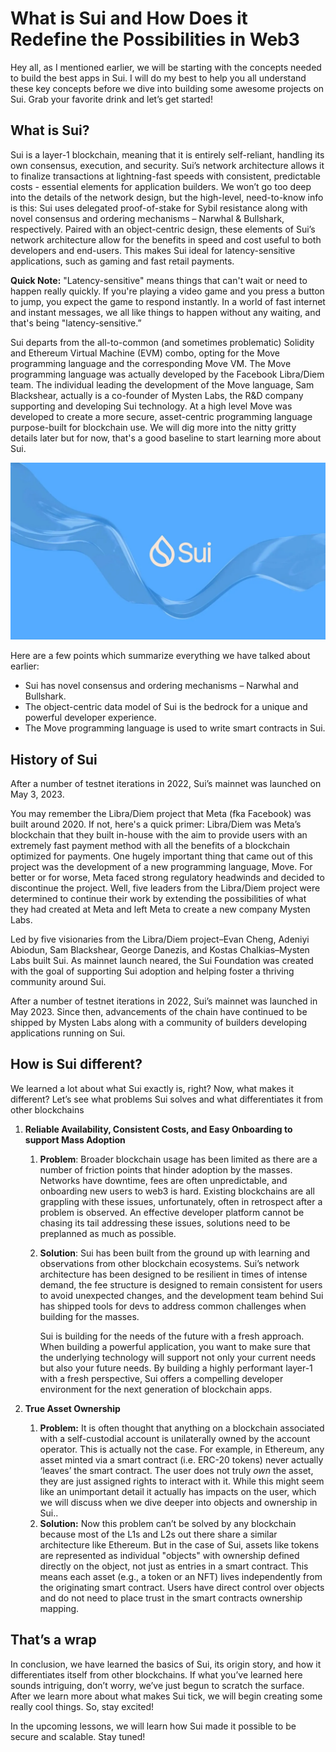 # What is Sui and How Does it Redefine the Possibilities in Web3

Hey all, as I mentioned earlier, we will be starting with the concepts needed to build the best apps in Sui. I will do my best to help you all understand these key concepts before we dive into building some awesome projects on Sui. Grab your favorite drink and let’s get started!

## What is Sui?

Sui is a layer-1 blockchain, meaning that it is entirely self-reliant, handling its own consensus, execution, and security. Sui’s network architecture allows it to finalize transactions at lightning-fast speeds with consistent, predictable costs - essential elements for application builders. We won’t go too deep into the details of the network design, but the high-level, need-to-know info is this: Sui uses delegated proof-of-stake for Sybil resistance along with novel consensus and ordering mechanisms – Narwhal & Bullshark, respectively. Paired with an object-centric design, these elements of Sui’s network architecture allow for the benefits in speed and cost useful to both developers and end-users. This makes Sui ideal for latency-sensitive applications, such as gaming and fast retail payments.

**Quick Note:** "Latency-sensitive" means things that can't wait or need to happen really quickly. If you're playing a video game and you press a button to jump, you expect the game to respond instantly. In a world of fast internet and instant messages, we all like things to happen without any waiting, and that's being "latency-sensitive.”

Sui departs from the all-to-common (and sometimes problematic) Solidity and Ethereum Virtual Machine (EVM) combo, opting for the Move programming language and the corresponding Move VM. The Move programming language was actually developed by the Facebook Libra/Diem team. The individual leading the development of the Move language, Sam Blackshear, actually is a co-founder of Mysten Labs, the R&D company supporting and developing Sui technology. At a high level Move was developed to create a more secure, asset-centric programming language purpose-built for blockchain use. We will dig more into the nitty gritty details later but for now, that's a good baseline to start learning more about Sui.

![img-1](https://github.com/0xmetaschool/Learning-Projects/blob/main/assests_for_all/assets_for_sui_c1/What%20is%20Sui%20and%20How%20Does%20it%20Redefines%20the%20Possibilities%20in%20Web3/image.webp?raw=true)

Here are a few points which summarize everything we have talked about earlier:

- Sui has novel consensus and ordering mechanisms – Narwhal and Bullshark.
- The object-centric data model of Sui is the bedrock for a unique and powerful developer experience.
- The Move programming language is used to write smart contracts in Sui.

## History of Sui

After a number of testnet iterations in 2022, Sui’s mainnet was launched on May 3, 2023.

You may remember the Libra/Diem project that Meta (fka Facebook) was built around 2020. If not, here's a quick primer: Libra/Diem was Meta’s blockchain that they built in-house with the aim to provide users with an extremely fast payment method with all the benefits of a blockchain optimized for payments. One hugely important thing that came out of this project was the development of a new programming language, Move. For better or for worse, Meta faced strong regulatory headwinds and decided to discontinue the project. Well, five leaders from the Libra/Diem project were determined to continue their work by extending the possibilities of what they had created at Meta and left Meta to create a new company Mysten Labs.

Led by five visionaries from the Libra/Diem project–Evan Cheng, Adeniyi Abiodun, Sam Blackshear, George Danezis, and Kostas Chalkias–Mysten Labs built Sui. As mainnet launch neared, the Sui Foundation was created with the goal of supporting Sui adoption and helping foster a thriving community around Sui.

After a number of testnet iterations in 2022, Sui’s mainnet was launched in May 2023. Since then, advancements of the chain have continued to be shipped by Mysten Labs along with a community of builders developing applications running on Sui.

## How is Sui different?

We learned a lot about what Sui exactly is, right? Now, what makes it different? Let’s see what problems Sui solves and what differentiates it from other blockchains

1. **Reliable Availability, Consistent Costs, and Easy Onboarding to support Mass Adoption**
    1. **Problem**: Broader blockchain usage has been limited as there are a number of friction points that hinder adoption by the masses. Networks have downtime, fees are often unpredictable, and onboarding new users to web3 is hard. Existing blockchains are all grappling with these issues, unfortunately, often in retrospect after a problem is observed. An effective developer platform cannot be chasing its tail addressing these issues, solutions need to be preplanned as much as possible.
    2. **Solution**: Sui has been built from the ground up with learning and observations from other blockchain ecosystems. Sui’s network architecture has been designed to be resilient in times of intense demand, the fee structure is designed to remain consistent for users to avoid unexpected changes, and the development team behind Sui has shipped tools for devs to address common challenges when building for the masses.
        
        Sui is building for the needs of the future with a fresh approach. When building a powerful application, you want to make sure that the underlying technology will support not only your current needs but also your future needs. By building a highly performant layer-1 with a fresh perspective, Sui offers a compelling developer environment for the next generation of blockchain apps.
        
2. **True Asset Ownership**
    1. **Problem:** It is often thought that anything on a blockchain associated with a self-custodial account is unilaterally owned by the account operator. This is actually not the case. For example, in Ethereum, any asset minted via a smart contract (i.e. ERC-20 tokens) never actually ‘leaves’ the smart contract. The user does not truly *own* the asset, they are just assigned rights to interact with it. While this might seem like an unimportant detail it actually has impacts on the user, which we will discuss when we dive deeper into objects and ownership in Sui..
    2. **Solution:** Now this problem can’t be solved by any blockchain because most of the L1s and L2s out there share a similar architecture like Ethereum. But in the case of Sui, assets like tokens are represented as individual "objects" with ownership defined directly on the object, not just as entries in a smart contract. This means each asset (e.g., a token or an NFT) lives independently from the originating smart contract. Users have direct control over objects and do not need to place trust in the smart contracts ownership mapping.

## That’s a wrap

In conclusion, we have learned the basics of Sui, its origin story, and how it differentiates itself from other blockchains. If what you’ve learned here sounds intriguing, don’t worry, we’ve just begun to scratch the surface. After we learn more about what makes Sui tick, we will begin creating some really cool things. So, stay excited!

In the upcoming lessons, we will learn how Sui made it possible to be secure and scalable. Stay tuned!